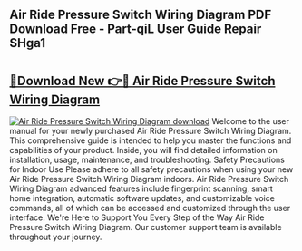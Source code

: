 ## Air Ride Pressure Switch Wiring Diagram PDF Download Free - Part-qiL User Guide Repair SHga1

# <h2><a href="http://dflzakc.blite.top/?on=Air+Ride+Pressure+Switch+Wiring+Diagram">🔗Download New 👉🔴 Air Ride Pressure Switch Wiring Diagram</a></h2>

[![Air Ride Pressure Switch Wiring Diagram download](https://i.imgur.com/lujVjoI.png)](http://dflzakc.blite.top/?on=Air+Ride+Pressure+Switch+Wiring+Diagram)
Welcome to the user manual for your newly purchased Air Ride Pressure Switch Wiring Diagram. This comprehensive guide is intended to help you master the functions and capabilities of your product. Inside, you will find detailed information on installation, usage, maintenance, and troubleshooting. Safety Precautions for Indoor Use Please adhere to all safety precautions when using your new Air Ride Pressure Switch Wiring Diagram indoors. Air Ride Pressure Switch Wiring Diagram advanced features include fingerprint scanning, smart home integration, automatic software updates, and customizable voice commands, all of which can be accessed and customized through the user interface. We're Here to Support You Every Step of the Way Air Ride Pressure Switch Wiring Diagram. Our customer support team is available throughout your journey.
